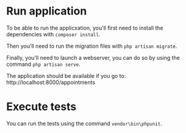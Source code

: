 # Run application

To be able to run the applicxation, you'll first need to install the dependencies with `composer install`.

Then you'll need to run the migration files with `php artisan migrate`.

Finally, you'll need to launch a webserver, you can do so by using the command `php artisan serve`.

The application should be available if you go to:
http://localhost:8000/appointments 

# Execute tests

You can run the tests using the command `vendor\bin\phpunit`.
